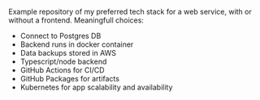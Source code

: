 Example repository of my preferred tech stack for a web service, with or without a frontend. Meaningfull choices:
 * Connect to Postgres DB
 * Backend runs in docker container
 * Data backups stored in AWS
 * Typescript/node backend
 * GitHub Actions for CI/CD
 * GitHub Packages for artifacts
 * Kubernetes for app scalability and availability